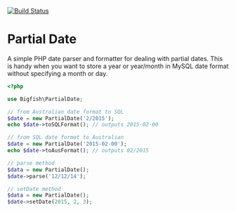 [![Build Status](https://travis-ci.org/bigfishtv/partial-date.svg?branch=master)](https://travis-ci.org/bigfishtv/partial-date)

# Partial Date

A simple PHP date parser and formatter for dealing with partial dates. 
This is handy when you want to store a year or year/month in MySQL date format without
specifying a month or day.

```php
<?php

use Bigfish\PartialDate;

// from Australian date format to SQL
$date = new PartialDate('2/2015');
echo $date->toSQLFormat(); // outputs 2015-02-00

// from SQL date format to Australian
$date = new PartialDate('2015-02-00');
echo $date->toAusFormat(); // outputs 02/2015

// parse method
$data = new PartialDate();
$date->parse('12/12/14');

// setDate method
$data = new PartialDate();
$date->setDate(2015, 2, 3);

```
